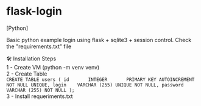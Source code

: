 # flask-login
[Python]

Basic python example login using flask + sqlite3 + session control.
Check the "requirements.txt" file

🛠️ Installation Steps <br>
1 - Create VM (python -m venv venv)<br>
2 - Create Table <br>
`CREATE TABLE users (
    id       INTEGER       PRIMARY KEY AUTOINCREMENT
                           NOT NULL
                           UNIQUE,
    login    VARCHAR (255) UNIQUE
                           NOT NULL,
    password VARCHAR (255) NOT NULL
);`<br>
3 - Install requeriments.txt